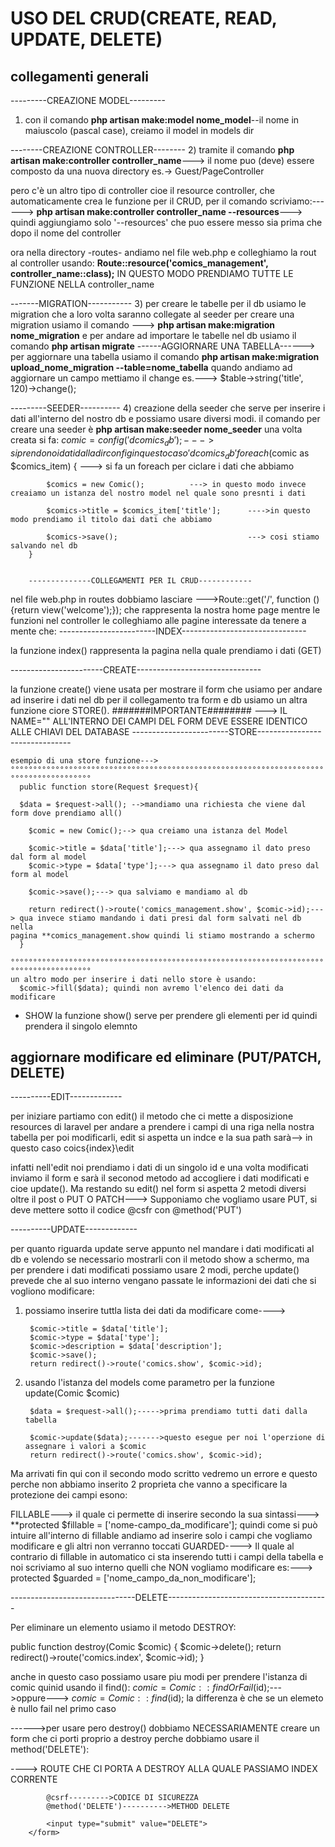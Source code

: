 # USO DEL CRUD(CREATE, READ, UPDATE, DELETE)

## collegamenti generali 

---------CREAZIONE MODEL---------
1) con il comando **php artisan make:model nome_model**--il nome in maiuscolo (pascal case), creiamo il model in models dir 

--------CREAZIONE CONTROLLER--------
2) tramite il comando **php artisan make:controller controller_name**---> il nome puo (deve) essere composto da una nuova directory es.-> Guest/PageController

pero c'è un altro tipo di controller cioe il resource controller, che automaticamente crea le funzione per il CRUD, per il comando scriviamo:------> **php artisan make:controller controller_name --resources**---> quindi aggiungiamo solo '--resources'
che puo essere messo sia prima che dopo il nome del controller 

 ora nella directory -routes- andiamo nel file web.php e colleghiamo la rout al controller usando:
 **Route::resource('comics_management', controller_name::class);** IN QUESTO MODO PRENDIAMO TUTTE LE FUNZIONE NELLA controller_name

-------MIGRATION-----------
3) per creare le tabelle per il db usiamo le migration che a loro volta saranno collegate al seeder
per creare una migration usiamo il comando ---> **php artisan make:migration nome_migration** e per andare ad importare le tabelle nel db usiamo il comando **php artisan migrate** 
 ------AGGIORNARE UNA TABELLA------> per aggiornare una tabella usiamo il comando **php artisan make:migration upload_nome_migration --table=nome_tabella** quando andiamo ad aggiornare un campo mettiamo il change es.---> $table->string('title', 120)->change();

---------SEEDER----------
 4) creazione della seeder che serve per inserire i dati all'interno del nostro db e possiamo usare diversi modi.
 il comando per creare una seeder è **php artisan make:seeder nome_seeder** una volta creata si fa:
            $comic = config('dcomics_db');  ---> si prendono i dati dalla dir config in questo caso 'dcomics_db'
        foreach ($comic as $comics_item) {    ---> si fa un foreach per ciclare i dati che abbiamo 

            $comics = new Comic();          ---> in questo modo invece creaiamo un istanza del nostro model nel quale sono presnti i dati

            $comics->title = $comics_item['title'];      ---->in questo modo prendiamo il titolo dai dati che abbiamo 

            $comics->save();                             ---> cosi stiamo salvando nel db
        }


        --------------COLLEGAMENTI PER IL CRUD------------

nel file web.php in routes dobbiamo lasciare --->Route::get('/', function () {return view('welcome');});   che rappresenta la nostra home page
mentre le funzioni nel controller le colleghiamo alle pagine interessate da tenere a mente che:
------------------------INDEX-------------------------------

 la funzione index() rappresenta la pagina nella quale prendiamo i dati (GET) 

-----------------------CREATE-------------------------------

la funzione create() viene usata per mostrare il form che usiamo per andare ad inserire i dati nel db 
    per il collegamento tra form e db usiamo un altra funzione ciore STORE(). #######IMPORTANTE######## ---> IL NAME="" ALL'INTERNO DEI CAMPI DEL FORM DEVE ESSERE IDENTICO ALLE CHIAVI DEL DATABASE 
------------------------STORE-------------------------------

    esempio di una store funzione--->
    °°°°°°°°°°°°°°°°°°°°°°°°°°°°°°°°°°°°°°°°°°°°°°°°°°°°°°°°°°°°°°°°°°°°°°°°°°°°°°°°°°°°°°°°
      public function store(Request $request){

      $data = $request->all(); -->mandiamo una richiesta che viene dal form dove prendiamo all()

        $comic = new Comic();--> qua creiamo una istanza del Model 

        $comic->title = $data['title'];---> qua assegnamo il dato preso dal form al model 
        $comic->type = $data['type'];---> qua assegnamo il dato preso dal form al model 

        $comic->save();---> qua salviamo e mandiamo al db

        return redirect()->route('comics_management.show', $comic->id);---> qua invece stiamo mandando i dati presi dal form salvati nel db nella                                                               pagina **comics_management.show quindi li stiamo mostrando a schermo
      }

    °°°°°°°°°°°°°°°°°°°°°°°°°°°°°°°°°°°°°°°°°°°°°°°°°°°°°°°°°°°°°°°°°°°°°°°°°°°°°°°°°°°°°°°°
    un altro modo per inserire i dati nello store è usando:
      $comic->fill($data); quindi non avremo l'elenco dei dati da modificare 
- SHOW la funzione show() serve per prendere gli elementi per id quindi prendera il singolo elemnto


## aggiornare modificare ed eliminare (PUT/PATCH, DELETE)

----------EDIT-------------

per iniziare partiamo con edit()  il metodo che ci mette a disposizione resources di laravel per andare a prendere i campi di una riga nella nostra tabella per poi modificarli, edit si aspetta un indce e la sua path sarà--> in questo caso coics\{index}\edit

infatti nell'edit noi prendiamo i dati di un singolo id e una volta modificati inviamo il form e sarà il seconod metodo ad accogliere i dati modificati e cioe update().
Ma restando su edit() nel form si aspetta 2 metodi diversi oltre il post o PUT O PATCH---> Supponiamo che vogliamo usare PUT, si deve mettere sotto il codice @csfr con @method('PUT')

----------UPDATE-------------

per quanto riguarda update serve appunto nel mandare i dati modificati al db e volendo se necessario mostrarli con il metodo show a schermo, ma per prendere i dati modificati possiamo usare 2 modi, perche update() prevede che al suo interno vengano passate le informazioni dei dati che si vogliono modificare:

1) possiamo inserire tuttla lista dei dati da modificare come---->

        $comic->title = $data['title'];
        $comic->type = $data['type'];
        $comic->description = $data['description'];
        $comic->save();
        return redirect()->route('comics.show', $comic->id);

2) usando l'istanza del models come parametro per la funzione update(Comic $comic)

        $data = $request->all();----->prima prendiamo tutti dati dalla tabella

        $comic->update($data);------->questo esegue per noi l'operzione di assegnare i valori a $comic
        return redirect()->route('comics.show', $comic->id);

Ma arrivati fin qui con il secondo modo scritto vedremo un errore e questo perche non abbiamo inserito 2 proprieta che vanno a specificare la protezione dei campi esono:

FILLABLE---> il quale ci permette di inserire secondo la sua sintassi---> **protected $fillable = ['nome-campo_da_modificare'];
            quindi come si può intuire all'interno di fillable andiamo ad inserire solo i campi che vogliamo modificare e gli altri non verranno toccati 
GUARDED----> Il quale al contrario di fillable in automatico ci sta inserendo tutti i campi della tabella e noi scriviamo al suo interno quelli che NON vogliamo modificare es:--->  protected $guarded = ['nome_campo_da_non_modificare'];

-------------------------------DELETE----------------------------------------

Per eliminare un elemento usiamo il metodo DESTROY:

 public function destroy(Comic $comic)
  {
      $comic->delete();
      return redirect()->route('comics.index', $comic->id);
  }

anche in questo caso possiamo usare piu modi per prendere l'istanza di comic quinid usando il find():
       $comic = Comic::findOrFail($id);--->oppure---> $comic = Comic::find($id);
       la differenza è che se un elemeto è nullo fail nel primo caso

------>per usare pero destroy() dobbiamo NECESSARIAMENTE creare un form che ci porti proprio a destroy perche dobbiamo usare il method('DELETE'):
        <form action="{{route('comics.destroy', $comic->id)}}" method="POST">----> ROUTE CHE CI PORTA A DESTROY ALLA QUALE PASSIAMO INDEX CORRENTE
        
            @csrf--------->CODICE DI SICUREZZA
            @method('DELETE')---------->METHOD DELETE

            <input type="submit" value="DELETE">
        </form>

